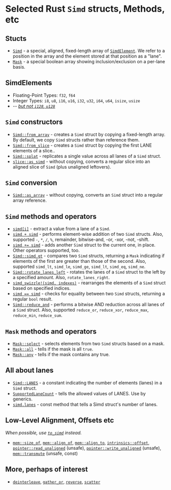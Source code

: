 # Selected Rust `Simd` structs, Methods, etc

## Stucts

- [`Simd`](https://doc.rust-lang.org/nightly/core/simd/struct.Simd.html) - a special, aligned, fixed-length array of [`SimdElement`](https://doc.rust-lang.org/std/simd/trait.SimdElement.html). We refer to a position in the array and the element stored at that position as a "lane".
- [`Mask`](https://doc.rust-lang.org/nightly/core/simd/struct.Mask.html) - a special boolean array showing inclusion/exclusion on a per-lane basis.

## SimdElements

- Floating-Point Types: `f32`, `f64`
- Integer Types: `i8`, `u8`, `i16`, `u16`, `i32`, `u32`, `i64`, `u64`, `isize`, `usize`
- -- [*but not `i128`, `u128`*](https://medium.com/r/?url=https%3A%2F%2Fgithub.com%2Frust-lang%2Fportable-simd%2Fissues%2F108)

## `Simd` constructors

- [`Simd::from_array`](https://doc.rust-lang.org/nightly/core/simd/struct.Simd.html#method.from_array) - creates a `Simd` struct by copying a fixed-length array. By default, we copy `Simd` structs rather than reference them.
- [`Simd::from_slice`](https://doc.rust-lang.org/nightly/core/simd/struct.Simd.html#method.from_slice) - creates a `Simd` struct by copying the first LANE elements of a slice..
- [`Simd::splat`](https://doc.rust-lang.org/nightly/core/simd/struct.Simd.html#method.splat) - replicates a single value across all lanes of a `Simd` struct.
- [`slice::as_simd`](https://doc.rust-lang.org/nightly/core/simd/struct.Simd.html#method.to_simd) - without copying, converts a regular slice into an aligned slice of `Simd` (plus unaligned leftovers).

## `Simd` conversion

- [`Simd::as_array`](https://doc.rust-lang.org/nightly/core/simd/struct.Simd.html#method.as_array) - without copying, converts an `Simd` struct into a regular array reference.

## `Simd` methods and operators

- [`simd[i]`](https://doc.rust-lang.org/nightly/core/simd/struct.Simd.html#method.index) - extract a value from a lane of a `Simd`.
- [`simd + simd`](https://doc.rust-lang.org/core/simd/struct.Simd.html#impl-Add%3C%26'rhs+Simd%3CT,+LANES%3E%3E-for-%26'lhs+Simd%3CT,+LANES%3E) - performs element-wise addition of two `Simd` structs. Also, supported `-`, `*`, `/`, `%`, remainder, bitwise-and, -or, -xor, -not, -shift.
- [`simd += simd`](https://doc.rust-lang.org/core/simd/struct.Simd.html#impl-AddAssign%3CU%3E-for-Simd%3CT,+LANES%3E) - adds another `Simd` struct to the current one, in place. Other operators supported, too.
- [`Simd::simd_gt`](https://doc.rust-lang.org/nightly/core/simd/struct.Simd.html#method.simd_gt) - compares two `Simd` structs, returning a `Mask` indicating if elements of the first are greater than those of the second. Also, supported `simd_lt`, `simd_le`, `simd_ge`, `simd_lt`, `simd_eq`, `simd_ne`.
- [`Simd::rotate_lanes_left`](https://doc.rust-lang.org/nightly/core/simd/struct.Simd.html#method.rotate_lanes_left) - rotates the lanes of a `Simd` struct to the left by a specified amount. Also, `rotate_lanes_right`.
- [`simd_swizzle!(simd, indexes)`](https://doc.rust-lang.org/std/simd/prelude/macro.simd_swizzle.html) - rearranges the elements of a `Simd` struct based on specified indices.
- [`simd == simd`](https://doc.rust-lang.org/nightly/core/simd/struct.Simd.html#impl-Eq-for-Simd%3CT,+N%3E) - checks for equality between two `Simd` structs, returning a regular `bool` result.
- [`Simd::reduce_and`](https://doc.rust-lang.org/nightly/core/simd/struct.Simd.html#method.reduce_and) - performs a bitwise AND reduction across all lanes of a `Simd` struct. Also, supported `reduce_or`, `reduce_xor`, `reduce_max`, `reduce_min`, `reduce_sum`.

## `Mask` methods and operators

- [`Mask::select`](https://doc.rust-lang.org/nightly/core/simd/struct.Mask.html#method.select) - selects elements from two `Simd` structs based on a mask.
- [`Mask::all`](https://doc.rust-lang.org/nightly/core/simd/struct.Mask.html#method.all) - tells if the mask is all `true`.
- [`Mask::any`](https://doc.rust-lang.org/nightly/core/simd/struct.Mask.html#method.all) - tells if the mask contains any true.

## All about lanes

- [`Simd::LANES`](https://doc.rust-lang.org/nightly/core/simd/struct.Simd.html#associatedconstant.LANES) - a constant indicating the number of elements (lanes) in a `Simd` struct.
- [`SupportedLaneCount`](https://doc.rust-lang.org/nightly/core/simd/trait.SupportedLaneCount.html) - tells the allowed values of LANES. Use by generics.
- [`simd.lanes`](https://doc.rust-lang.org/core/simd/struct.Simd.html#method.lanes) - const method that tells a Simd struct's number of lanes.

## Low-Level Alignment, Offsets etc

*When possible, use [`to_simd`](https://doc.rust-lang.org/nightly/core/simd/struct.Simd.html#method.to_simd) instead.*

- [`mem::size_of`](https://doc.rust-lang.org/std/mem/fn.size_of.html), [`mem::align_of`](https://doc.rust-lang.org/std/mem/fn.align_of.html), [`mem::align_to`](https://doc.rust-lang.org/std/mem/fn.align_to.html), [`intrinsics::offset`](https://doc.rust-lang.org/std/intrinsics/fn.offset.html),
[`pointer::read_unaligned`](https://doc.rust-lang.org/std/primitive.pointer.html#method.read_unaligned) (unsafe),
[`pointer::write_unaligned`](https://doc.rust-lang.org/std/primitive.pointer.html#method.write_unaligned) (unsafe), [`mem::transmute`](https://doc.rust-lang.org/std/mem/fn.transmute.html) (unsafe, const)

## More, perhaps of interest

- [`deinterleave`](https://doc.rust-lang.org/nightly/core/simd/struct.Simd.html#method.deinterleave),
[`gather_or`](https://doc.rust-lang.org/nightly/core/simd/struct.Simd.html#method.gather_or),
[`reverse`](https://doc.rust-lang.org/nightly/core/simd/struct.Simd.html#method.reverse),
[`scatter`](https://doc.rust-lang.org/nightly/core/simd/struct.Simd.html#method.scatter)
